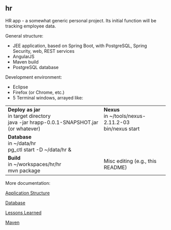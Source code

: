 ## hr
HR app - a somewhat generic personal project. Its initial function will be tracking employee data.

General structure:

- JEE application, based on Spring Boot, with PostgreSQL, Spring Security, web, REST services
- AngularJS
- Maven build
- PostgreSQL database 

Development environment:

- Eclipse
- Firefox (or Chrome, etc.)
- 5 Terminal windows, arrayed like:

<table>
	<tr>
		<td><b>Deploy as jar</b><br>in target directory<br>java -jar hrapp-0.0.1-SNAPSHOT.jar (or whatever)</td>
		<td><b>Nexus</b><br>in ~/tools/nexus-2.11.2-03<br>bin/nexus start</td>
	</tr>
	<tr>
		<td><b>Database</b><br>in ~/data/hr<br>pg_ctl start -D ~/data/hr &amp;</td>
		<td></td>
	</tr>
	<tr>
		<td><b>Build</b><br>in ~/workspaces/hr/hr<br>mvn package</td>
		<td>Misc editing (e.g., this README)</td>
	</tr>
</table>

More documentation:

[Application Structure](md/appstructure.md)

[Database](md/dbsetup.md)

[Lessons Learned](md/lessonslearned.md)

[Maven](md/maven.md)
